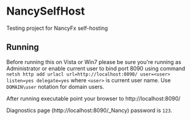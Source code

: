 NancySelfHost
=============

Testing project for NancyFx self-hosting

Running
-------
Before running this on Vista or Win7 please be sure you're running as Administrator or enable current user to bind port 8090 using command
`netsh http add urlacl url=http://localhost:8090/ user=<user> listen=yes delegate=yes`
where `<user>` is current user name. Use `DOMAIN\user` notation for domain users.

After running executable point your browser to http://localhost:8090/

Diagnostics page (http://localhost:8090/_Nancy) password is `123`.
